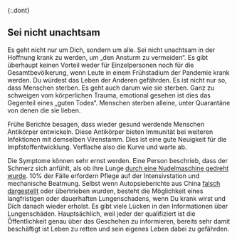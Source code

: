 {:.dont}
## Sei nicht unachtsam

Es geht nicht nur um Dich, sondern um alle. Sei nicht unachtsam in der Hoffnung krank zu werden, um „den Ansturm zu vermeiden“. Es gibt überhaupt keinen Vorteil weder für Einzelpersonen noch für die Gesamtbevölkerung, wenn Leute in einem Frühstadium der Pandemie krank werden. Du würdest das Leben der Anderen gefährden. Es ist nicht nur so, dass Menschen sterben. Es geht auch darum wie sie sterben. Ganz zu schweigen vom körperlichen Trauma, emotional gesehen ist dies das Gegenteil eines „guten Todes“. Menschen sterben alleine, unter Quarantäne von denen die sie lieben.

Frühe Berichte besagen, dass wieder gesund werdende Menschen Antikörper entwickeln. Diese Antikörper bieten Immunität bei weiteren Infektionen mit demselben Virenstamm. Dies ist eine gute Neuigkeit für die Impfstoffentwicklung. Verflache also die Kurve und warte ab.

Die Symptome können sehr ernst werden. Eine Person beschrieb, dass der Schmerz sich anfühlt, als ob ihre Lunge [durch eine Nudelmaschine gedreht wurde](https://twitter.com/stuff_so/status/1236517734189391875). 10% der Fälle erfordern Pflege auf der Intensivstation und mechanische Beatmung. Selbst wenn Autopsieberichte aus China [falsch dargestellt](https://twitter.com/CT_Bergstrom/status/1235797950451703809) oder übertrieben wurden, besteht die Möglichkeit eines langfristigen oder dauerhaften Lungenschadens, wenn Du krank wirst und Dich danach wieder erholst. Es gibt viele Lücken in den Informationen über Lungenschäden. Hauptsächlich, weil jeder der qualifiziert ist die Öffentlichkeit genau über das Geschehen zu informieren, bereits sehr damit beschäftigt ist Leben zu retten und sein eigenes Leben dabei zu gefährden.
